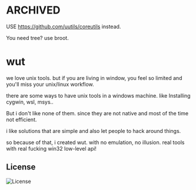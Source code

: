 # ARCHIVED
USE https://github.com/uutils/coreutils instead.

You need tree? use broot.

# wut
we love unix tools. but if you are living in window, you feel so limited and you'll miss your unix/linux workflow.

there are some ways to have unix tools in a windows machine. like Installing cygwin, wsl, msys..

But i don't like none of them. since they are not native and most of the time not efficient.

i like solutions that are simple and also let people to hack around things.

so because of that, i created wut. with no emulation, no illusion. real tools with real fucking win32 low-level api!


## License
![License](https://img.shields.io/github/license/LinArcX/wut.svg)
